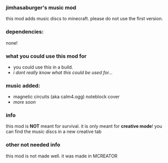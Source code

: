 ### jimhasaburger's music mod
this mod adds music discs to minecraft. please do not use the first version.


### dependencies:
none!

### what you could use this mod for
- you could use this in a build.
- _i dont really know what this could be used for..._

### music added:
- magnetic circuits (aka calm4.ogg) noteblock cover
- _more soon_

### info
this mod is **NOT** meant for survival.
it is only meant for **creative mode**!
you can find the music discs in a new creative tab

### other not needed info
this mod is not made well.
it was made in MCREATOR
